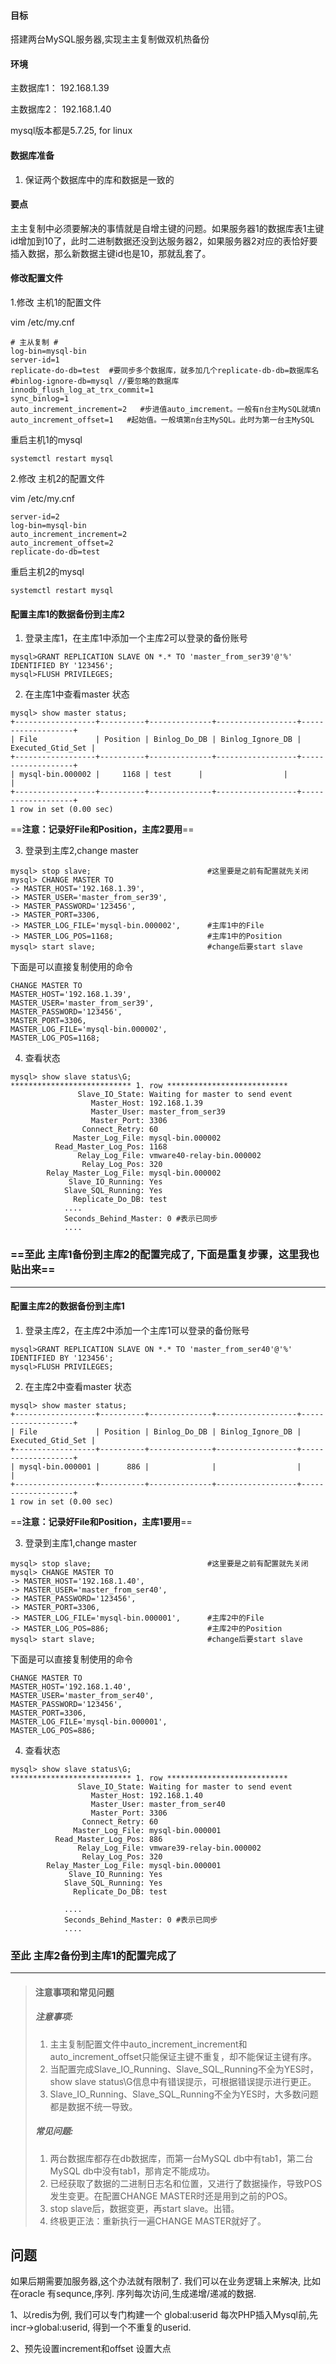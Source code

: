 #### 目标
搭建两台MySQL服务器,实现主主复制做双机热备份
#### 环境
主数据库1： 192.168.1.39

主数据库2： 192.168.1.40

mysql版本都是5.7.25, for linux
#### 数据库准备
1. 保证两个数据库中的库和数据是一致的
#### 要点
主主复制中必须要解决的事情就是自增主键的问题。如果服务器1的数据库表1主键id增加到10了，此时二进制数据还没到达服务器2，如果服务器2对应的表恰好要插入数据，那么新数据主键id也是10，那就乱套了。
#### 修改配置文件
1.修改 主机1的配置文件

vim /etc/my.cnf
```
# 主从复制 #
log-bin=mysql-bin
server-id=1
replicate-do-db=test  #要同步多个数据库，就多加几个replicate-db-db=数据库名 
#binlog-ignore-db=mysql //要忽略的数据库
innodb_flush_log_at_trx_commit=1
sync_binlog=1
auto_increment_increment=2   #步进值auto_imcrement。一般有n台主MySQL就填n
auto_increment_offset=1   #起始值。一般填第n台主MySQL。此时为第一台主MySQL

```
重启主机1的mysql
```
systemctl restart mysql
```
2.修改 主机2的配置文件

vim /etc/my.cnf
```
server-id=2
log-bin=mysql-bin
auto_increment_increment=2
auto_increment_offset=2
replicate-do-db=test
```
重启主机2的mysql
```
systemctl restart mysql
```

#### 配置主库1的数据备份到主库2
1. 登录主库1，在主库1中添加一个主库2可以登录的备份账号
```msyql
mysql>GRANT REPLICATION SLAVE ON *.* TO 'master_from_ser39'@'%' IDENTIFIED BY '123456';
mysql>FLUSH PRIVILEGES;
```
2. 在主库1中查看master 状态
```msyql
mysql> show master status;
+------------------+----------+--------------+------------------+-------------------+
| File             | Position | Binlog_Do_DB | Binlog_Ignore_DB | Executed_Gtid_Set |
+------------------+----------+--------------+------------------+-------------------+
| mysql-bin.000002 |     1168 | test      |                  |                   |
+------------------+----------+--------------+------------------+-------------------+
1 row in set (0.00 sec)
```
==**注意：记录好File和Position，主库2要用**==

3. 登录到主库2,change master
```
mysql> stop slave;                          #这里要是之前有配置就先关闭
mysql> CHANGE MASTER TO
-> MASTER_HOST='192.168.1.39',
-> MASTER_USER='master_from_ser39',
-> MASTER_PASSWORD='123456',
-> MASTER_PORT=3306,
-> MASTER_LOG_FILE='mysql-bin.000002',      #主库1中的File
-> MASTER_LOG_POS=1168;                     #主库1中的Position
mysql> start slave;                         #change后要start slave
```
下面是可以直接复制使用的命令

```
CHANGE MASTER TO
MASTER_HOST='192.168.1.39',
MASTER_USER='master_from_ser39',
MASTER_PASSWORD='123456',
MASTER_PORT=3306,
MASTER_LOG_FILE='mysql-bin.000002',
MASTER_LOG_POS=1168;
```
4. 查看状态
```
mysql> show slave status\G;
*************************** 1. row ***************************
               Slave_IO_State: Waiting for master to send event
                  Master_Host: 192.168.1.39
                  Master_User: master_from_ser39
                  Master_Port: 3306
                Connect_Retry: 60
              Master_Log_File: mysql-bin.000002
          Read_Master_Log_Pos: 1168
               Relay_Log_File: vmware40-relay-bin.000002
                Relay_Log_Pos: 320
        Relay_Master_Log_File: mysql-bin.000002
             Slave_IO_Running: Yes
            Slave_SQL_Running: Yes
              Replicate_Do_DB: test
            ....
            Seconds_Behind_Master: 0 #表示已同步
            ....

```
### ==至此 主库1备份到主库2的配置完成了, 下面是重复步骤，这里我也贴出来==

---
#### 配置主库2的数据备份到主库1
1. 登录主库2，在主库2中添加一个主库1可以登录的备份账号
```msyql
mysql>GRANT REPLICATION SLAVE ON *.* TO 'master_from_ser40'@'%' IDENTIFIED BY '123456';
mysql>FLUSH PRIVILEGES;
```
2. 在主库2中查看master 状态
```msyql
mysql> show master status;
+------------------+----------+--------------+------------------+-------------------+
| File             | Position | Binlog_Do_DB | Binlog_Ignore_DB | Executed_Gtid_Set |
+------------------+----------+--------------+------------------+-------------------+
| mysql-bin.000001 |      886 |              |                  |                   |
+------------------+----------+--------------+------------------+-------------------+
1 row in set (0.00 sec)
```
==**注意：记录好File和Position，主库1要用**==

3. 登录到主库1,change master
```
mysql> stop slave;                          #这里要是之前有配置就先关闭
mysql> CHANGE MASTER TO
-> MASTER_HOST='192.168.1.40',
-> MASTER_USER='master_from_ser40',
-> MASTER_PASSWORD='123456',
-> MASTER_PORT=3306,
-> MASTER_LOG_FILE='mysql-bin.000001',      #主库2中的File
-> MASTER_LOG_POS=886;                      #主库2中的Position
mysql> start slave;                         #change后要start slave
```
下面是可以直接复制使用的命令

```
CHANGE MASTER TO
MASTER_HOST='192.168.1.40',
MASTER_USER='master_from_ser40',
MASTER_PASSWORD='123456',
MASTER_PORT=3306,
MASTER_LOG_FILE='mysql-bin.000001',
MASTER_LOG_POS=886;
```
4. 查看状态
```
mysql> show slave status\G;
*************************** 1. row ***************************
               Slave_IO_State: Waiting for master to send event
                  Master_Host: 192.168.1.40
                  Master_User: master_from_ser40
                  Master_Port: 3306
                Connect_Retry: 60
              Master_Log_File: mysql-bin.000001
          Read_Master_Log_Pos: 886
               Relay_Log_File: vmware39-relay-bin.000002
                Relay_Log_Pos: 320
        Relay_Master_Log_File: mysql-bin.000001
             Slave_IO_Running: Yes
            Slave_SQL_Running: Yes
              Replicate_Do_DB: test

            ....
            Seconds_Behind_Master: 0 #表示已同步
            ....

```
### 至此 主库2备份到主库1的配置完成了

---


> #### 注意事项和常见问题
> ##### 注意事项:
>  1. 主主复制配置文件中auto_increment_increment和auto_increment_offset只能保证主键不重复，却不能保证主键有序。
> 2. 当配置完成Slave_IO_Running、Slave_SQL_Running不全为YES时，show slave status\G信息中有错误提示，可根据错误提示进行更正。
> 3. Slave_IO_Running、Slave_SQL_Running不全为YES时，大多数问题都是数据不统一导致。
> ##### 常见问题:
>1. 两台数据库都存在db数据库，而第一台MySQL db中有tab1，第二台MySQL db中没有tab1，那肯定不能成功。
>2. 已经获取了数据的二进制日志名和位置，又进行了数据操作，导致POS发生变更。在配置CHANGE MASTER时还是用到之前的POS。
>3. stop slave后，数据变更，再start slave。出错。
>4. 终极更正法：重新执行一遍CHANGE MASTER就好了。


## 问题

如果后期需要加服务器,这个办法就有限制了.
我们可以在业务逻辑上来解决,
比如在oracle 有sequnce,序列.
序列每次访问,生成递增/递减的数据.

1、以redis为例, 我们可以专门构建一个 global:userid
每次PHP插入Mysql前,先 incr->global:userid, 得到一个不重复的userid.

2、预先设置increment和offset 设置大点